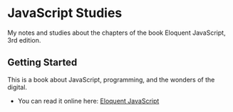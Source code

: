 # JavaScript Studies

My notes and studies about the chapters of the book Eloquent JavaScript, 3rd edition.

## Getting Started

This is a book about JavaScript, programming, and the wonders of the digital. 
* You can read it online here: [Eloquent JavaScript](https://eloquentjavascript.net/index.html)

